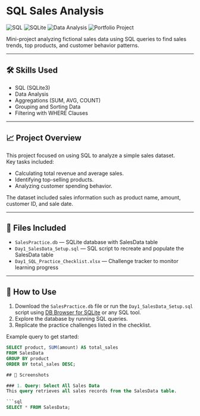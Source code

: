 # SQL Sales Analysis

![SQL](https://img.shields.io/badge/Language-SQL-blue)
![SQLite](https://img.shields.io/badge/Database-SQLite-green)
![Data Analysis](https://img.shields.io/badge/Skill-Data_Analysis-lightgrey)
![Portfolio Project](https://img.shields.io/badge/Project-Type_Portfolio-orange)
  
Mini-project analyzing fictional sales data using SQL queries to find sales trends, top products, and customer behavior patterns.

---

## 🛠️ Skills Used
- SQL (SQLite3)
- Data Analysis
- Aggregations (SUM, AVG, COUNT)
- Grouping and Sorting Data
- Filtering with WHERE Clauses

---

## 📈 Project Overview
This project focused on using SQL to analyze a simple sales dataset.  
Key tasks included:
- Calculating total revenue and average sales.
- Identifying top-selling products.
- Analyzing customer spending behavior.

The dataset included sales information such as product name, amount, customer ID, and sale date.

---

## 📂 Files Included
- `SalesPractice.db` — SQLite database with SalesData table
- `Day1_SalesData_Setup.sql` — SQL script to recreate and populate the SalesData table
- `Day1_SQL_Practice_Checklist.xlsx` — Challenge tracker to monitor learning progress

---

## 🚀 How to Use
1. Download the `SalesPractice.db` file or run the `Day1_SalesData_Setup.sql` script using [DB Browser for SQLite](https://sqlitebrowser.org/) or any SQL tool.
2. Explore the database by running SQL queries.
3. Replicate the practice challenges listed in the checklist.

Example query to get started:
```sql
SELECT product, SUM(amount) AS total_sales
FROM SalesData
GROUP BY product
ORDER BY total_sales DESC;

## 📸 Screenshots

### 1. Query: Select All Sales Data
This query retrieves all sales records from the SalesData table.

```sql
SELECT * FROM SalesData;

